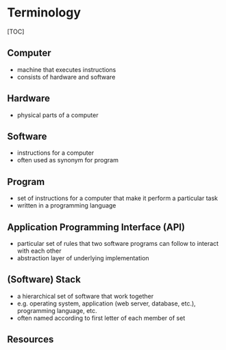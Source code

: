 # Terminology

[TOC]



## Computer

- machine that executes instructions
- consists of hardware and software



## Hardware

- physical parts of a computer



## Software

- instructions for a computer
- often used as synonym for program



## Program

- set of instructions for a computer that make it perform a particular task
- written in a programming language



## Application Programming Interface (API)

- particular set of rules that two software programs can follow to interact with each other
- abstraction layer of underlying implementation



## (Software) Stack

- a hierarchical set of software that work together
- e.g. operating system, application (web server, database, etc.), programming language, etc.
- often named according to first letter of each member of set



## Resources